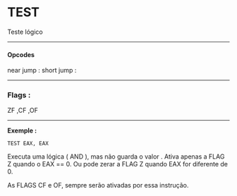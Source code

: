 # TEST

Teste lógico

---

#### Opcodes

near jump  :
short jump :


---


### Flags :

ZF ,CF ,OF

 
---


**Exemple :**

``
TEST EAX, EAX
``

Executa uma lógica ( AND ), mas não guarda o valor . Ativa apenas a FLAG Z quando o EAX == 0.
Ou pode zerar a FLAG Z quando EAX for diferente de 0.

As FLAGS CF e OF, sempre serão ativadas por essa instrução.